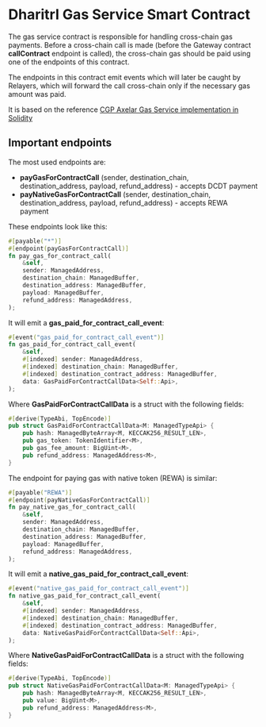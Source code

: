 # DharitrI Gas Service Smart Contract

The gas service contract is responsible for handling cross-chain gas payments.
Before a cross-chain call is made (before the Gateway contract **callContract** endpoint is called), the cross-chain gas should
be paid using one of the endpoints of this contract.

The endpoints in this contract emit events which will later be caught by Relayers, which will forward the call cross-chain only if the necessary gas amount was paid.

It is based on the reference [CGP Axelar Gas Service implementation in Solidity](https://github.com/axelarnetwork/axelar-cgp-solidity/blob/main/contracts/gas-service/AxelarGasService.sol)

## Important endpoints

The most used endpoints are:
- **payGasForContractCall** (sender, destination_chain, destination_address, payload, refund_address) - accepts DCDT payment
- **payNativeGasForContractCall** (sender, destination_chain, destination_address, payload, refund_address) - accepts REWA payment

These endpoints look like this:
```rust
#[payable("*")]
#[endpoint(payGasForContractCall)]
fn pay_gas_for_contract_call(
    &self,
    sender: ManagedAddress,
    destination_chain: ManagedBuffer,
    destination_address: ManagedBuffer,
    payload: ManagedBuffer,
    refund_address: ManagedAddress,
);
```

It will emit a **gas_paid_for_contract_call_event**:
```rust
#[event("gas_paid_for_contract_call_event")]
fn gas_paid_for_contract_call_event(
    &self,
    #[indexed] sender: ManagedAddress,
    #[indexed] destination_chain: ManagedBuffer,
    #[indexed] destination_contract_address: ManagedBuffer,
    data: GasPaidForContractCallData<Self::Api>,
);
```

Where **GasPaidForContractCallData** is a struct with the following fields:
```rust
#[derive(TypeAbi, TopEncode)]
pub struct GasPaidForContractCallData<M: ManagedTypeApi> {
    pub hash: ManagedByteArray<M, KECCAK256_RESULT_LEN>,
    pub gas_token: TokenIdentifier<M>,
    pub gas_fee_amount: BigUint<M>,
    pub refund_address: ManagedAddress<M>,
}
```

The endpoint for paying gas with native token (REWA) is similar:
```rust
#[payable("REWA")]
#[endpoint(payNativeGasForContractCall)]
fn pay_native_gas_for_contract_call(
    &self,
    sender: ManagedAddress,
    destination_chain: ManagedBuffer,
    destination_address: ManagedBuffer,
    payload: ManagedBuffer,
    refund_address: ManagedAddress,
);
```

It will emit a **native_gas_paid_for_contract_call_event**:
```rust
#[event("native_gas_paid_for_contract_call_event")]
fn native_gas_paid_for_contract_call_event(
    &self,
    #[indexed] sender: ManagedAddress,
    #[indexed] destination_chain: ManagedBuffer,
    #[indexed] destination_contract_address: ManagedBuffer,
    data: NativeGasPaidForContractCallData<Self::Api>,
);
```

Where **NativeGasPaidForContractCallData** is a struct with the following fields:
```rust
#[derive(TypeAbi, TopEncode)]
pub struct NativeGasPaidForContractCallData<M: ManagedTypeApi> {
    pub hash: ManagedByteArray<M, KECCAK256_RESULT_LEN>,
    pub value: BigUint<M>,
    pub refund_address: ManagedAddress<M>,
}
```
